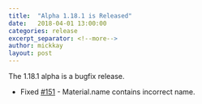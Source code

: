```yaml
---
title:  "Alpha 1.18.1 is Released"
date:   2018-04-01 13:00:00
categories: release
excerpt_separator: <!--more-->
author: mickkay
layout: post
---
```

The 1.18.1 alpha is a bugfix release.
<!--more-->

* Fixed [#151](https://github.com/wizards-of-lua/wizards-of-lua/issues/151) - Material.name contains incorrect name.
